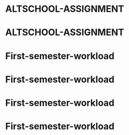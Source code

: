 # ALTSCHOOL-ASSIGNMENT
# ALTSCHOOL-ASSIGNMENT
# First-semester-workload
# First-semester-workload
# First-semester-workload
# First-semester-workload
